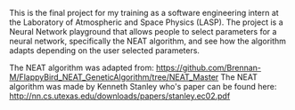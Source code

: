 This is the final project for my training as a software engineering intern at the Laboratory of Atmospheric and Space Physics (LASP).
The project is a Neural Network playground that allows people to select parameters for a neural network, specifically the NEAT algorithm,
and see how the algorithm adapts depending on the user selected parameters. 

The NEAT algorithm was adapted from: https://github.com/Brennan-M/FlappyBird_NEAT_GeneticAlgorithm/tree/NEAT_Master
The NEAT algorithm was made by Kenneth Stanley who's paper can be found here: http://nn.cs.utexas.edu/downloads/papers/stanley.ec02.pdf
